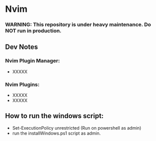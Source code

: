 # Nvim

### WARNING: This repository is under heavy maintenance. Do NOT run in production.

## Dev Notes

### Nvim Plugin Manager:

- XXXXX

### Nvim Plugins:

- XXXXX
- XXXXX

## How to run the windows script:

- Set-ExecutionPolicy unrestricted (Run on powershell as admin)
- run the installWindows.ps1 script as admin.
